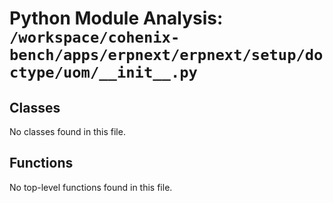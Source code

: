 # Python Module Analysis: `/workspace/cohenix-bench/apps/erpnext/erpnext/setup/doctype/uom/__init__.py`

## Classes

No classes found in this file.


## Functions

No top-level functions found in this file.
